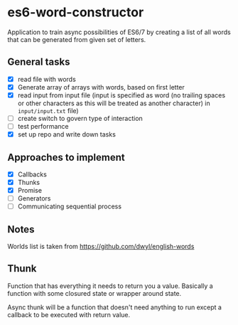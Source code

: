 # es6-word-constructor

Application to train async possibilities of ES6/7 by creating a list of all words that can be generated from given set of letters.

General tasks
---------------
- [x] read file with words
- [x] Generate array of arrays with words, based on first letter
- [x] read input from input file (input is specified as word (no trailing spaces or other characters as this will be treated as another character) in `input/input.txt` file)
- [ ] create switch to govern type of interaction  
- [ ] test performance
- [x] set up repo and write down tasks

Approaches to implement
---------------
- [x] Callbacks
- [x] Thunks
- [x] Promise
- [ ] Generators
- [ ] Communicating sequential process

Notes
---------------
Worlds list is taken from https://github.com/dwyl/english-words


Thunk
----------------
Function that has everything it needs to return you a value. Basically a function with
some closured state or wrapper around state.

Async thunk will be a function that doesn't need anything to run except a callback to be executed with return value.
